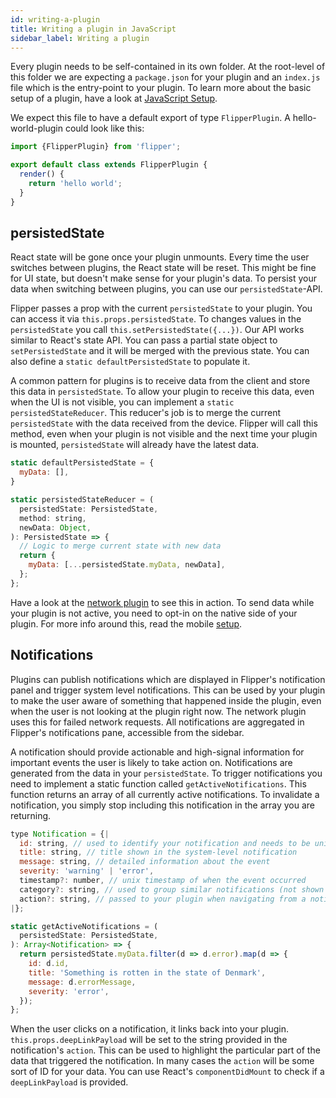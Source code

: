 ```yaml
---
id: writing-a-plugin
title: Writing a plugin in JavaScript
sidebar_label: Writing a plugin
---
```


Every plugin needs to be self-contained in its own folder. At the root-level of this folder we are expecting a `package.json` for your plugin and an `index.js` file which is the entry-point to your plugin. To learn more about the basic setup of a plugin, have a look at [JavaScript Setup](jssetup.md).


We expect this file to have a default export of type `FlipperPlugin`. A hello-world-plugin could look like this:

```js
import {FlipperPlugin} from 'flipper';

export default class extends FlipperPlugin {
  render() {
    return 'hello world';
  }
}
```


## persistedState

React state will be gone once your plugin unmounts. Every time the user switches between plugins, the React state will be reset. This might be fine for UI state, but doesn't make sense for your plugin's data. To persist your data when switching between plugins, you can use our `persistedState`-API.

Flipper passes a prop with the current `persistedState` to your plugin. You can access it via `this.props.persistedState`. To changes values in the `persistedState` you call `this.setPersistedState({...})`. Our API works similar to React's state API. You can pass a partial state object to `setPersistedState` and it will be merged with the previous state. You can also define a `static defaultPersistedState` to populate it.

A common pattern for plugins is to receive data from the client and store this data in `persistedState`. To allow your plugin to receive this data, even when the UI is not visible, you can implement a  `static persistedStateReducer`. This reducer's job is to merge the current `persistedState` with the data received from the device. Flipper will call this method, even when your plugin is not visible and the next time your plugin is mounted, `persistedState` will already have the latest data.

```js
static defaultPersistedState = {
  myData: [],
}

static persistedStateReducer = (
  persistedState: PersistedState,
  method: string,
  newData: Object,
): PersistedState => {
  // Logic to merge current state with new data
  return {
    myData: [...persistedState.myData, newData],
  };
};
```

Have a look at the [network plugin](https://github.com/facebook/flipper/blob/14e38c087f099a5afed4d7a1e4b5713468eabb28/src/plugins/network/index.js#L122) to see this in action. To send data while your plugin is not active, you need to opt-in on the native side of your plugin. For more info around this, read the mobile [setup](create-plugin.md).

## Notifications

Plugins can publish notifications which are displayed in Flipper's notification panel and trigger system level notifications. This can be used by your plugin to make the user aware of something that happened inside the plugin, even when the user is not looking at the plugin right now. The network plugin uses this for failed network requests. All notifications are aggregated in Flipper's notifications pane, accessible from the sidebar.

A notification should provide actionable and high-signal information for important events the user is likely to take action on. Notifications are generated from the data in your `persistedState`. To trigger notifications you need to implement a static function called `getActiveNotifications`. This function returns an array of all currently active notifications. To invalidate a notification, you simply stop including this notification in the array you are returning.

```js
type Notification = {|
  id: string, // used to identify your notification and needs to be unique to your plugin
  title: string, // title shown in the system-level notification
  message: string, // detailed information about the event
  severity: 'warning' | 'error',
  timestamp?: number, // unix timestamp of when the event occurred
  category?: string, // used to group similar notifications (not shown to the user)
  action?: string, // passed to your plugin when navigating from a notification back to the plugin
|};

static getActiveNotifications = (
  persistedState: PersistedState,
): Array<Notification> => {
  return persistedState.myData.filter(d => d.error).map(d => {
    id: d.id,
    title: 'Something is rotten in the state of Denmark',
    message: d.errorMessage,
    severity: 'error',
  });
};
```

When the user clicks on a notification, it links back into your plugin. `this.props.deepLinkPayload` will be set to the string provided in the notification's `action`. This can be used to highlight the particular part of the data that triggered the notification. In many cases the `action` will be some sort of ID for your data. You can use React's `componentDidMount` to check if a `deepLinkPayload` is provided.
